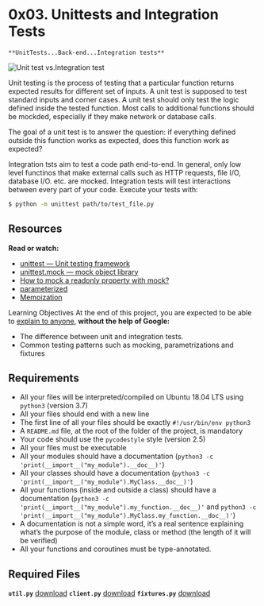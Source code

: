 # 0x03. Unittests and Integration Tests
	**UnitTests...Back-end...Integration tests**

![Unit test vs.Integration test](https://s3.amazonaws.com/alx-intranet.hbtn.io/uploads/medias/2020/1/f088970b450e82c881ea.gif?X-Amz-Algorithm=AWS4-HMAC-SHA256&X-Amz-Credential=AKIARDDGGGOUSBVO6H7D%2F20231030%2Fus-east-1%2Fs3%2Faws4_request&X-Amz-Date=20231030T183403Z&X-Amz-Expires=86400&X-Amz-SignedHeaders=host&X-Amz-Signature=b705feb041e1cbc1a81ab84ffb05de2f390aa45890c121310fc7fc8ea1bffd56)

Unit testing is the process of testing that a particular function returns expected results for different set of inputs.
A unit test is supposed to test standard inputs and corner cases. A unit test should only test the logic defined inside the tested function. Most calls to additional functions should be mockded, especially if they make network or database calls.

The goal of a unit test is to answer the question: if everything defined outside this function works as expected, does this function work as expected?

Integration tsts aim to test a code path end-to-end. In general, only low level functinos that make external calls such as HTTP requests, file I/O, database I/O. etc. are mocked.
Integration tests will test interactions between every part of your code.
Execute your tests with:
```bash
$ python -m unittest path/to/test_file.py
```

## Resources
**Read or watch:**
  - [unittest — Unit testing framework](https://docs.python.org/3/library/unittest.html)
  - [unittest.mock — mock object library](https://docs.python.org/3/library/unittest.mock.html)
  - [How to mock a readonly property with mock?](https://stackoverflow.com/questions/11836436/how-to-mock-a-readonly-property-with-mock)
  - [parameterized](https://pypi.org/project/parameterized/)
  - [Memoization](https://en.wikipedia.org/wiki/Memoization)

Learning Objectives
At the end of this project, you are expected to be able to [explain to anyone](https://fs.blog/feynman-learning-technique/), __without the help of Google:__
  - The difference between unit and integration tests.
  - Common testing patterns such as mocking, parametrizations and fixtures

## Requirements
  - All your files will be interpreted/compiled on Ubuntu 18.04 LTS using `python3` (version 3.7)
  - All your files should end with a new line
  - The first line of all your files should be exactly `#!/usr/bin/env python3`
  - A `README.md` file, at the root of the folder of the project, is mandatory
  - Your code should use the `pycodestyle` style (version 2.5)
  - All your files must be executable
  - All your modules should have a documentation (`python3 -c 'print(__import__("my_module").__doc__)'`)
  - All your classes should have a documentation (`python3 -c 'print(__import__("my_module").MyClass.__doc__)'`)
  - All your functions (inside and outside a class) should have a documentation (`python3 -c 'print(__import__("my_module").my_function.__doc__)'` and `python3 -c 'print(__import__("my_module").MyClass.my_function.__doc__)'`)
  - A documentation is not a simple word, it’s a real sentence explaining what’s the purpose of the module, class or method (the length of it will be verified)
  - All your functions and coroutines must be type-annotated.

## Required Files

**`util.py`**
  [download](https://intranet-projects-files.s3.amazonaws.com/webstack/utils.py)
**`client.py`**
  [download](https://intranet-projects-files.s3.amazonaws.com/webstack/client.py)
**`fixtures.py`**
  [download](https://intranet-projects-files.s3.amazonaws.com/webstack/fixtures.py)
